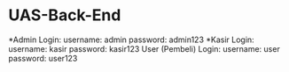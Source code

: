 # UAS-Back-End
*Admin Login: 
username: admin
password: admin123
*Kasir Login:
username: kasir
password: kasir123
User (Pembeli) Login:
username: user
password: user123

